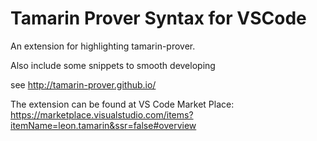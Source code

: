 # Tamarin Prover Syntax for VSCode

An extension for highlighting tamarin-prover.

Also include some snippets to smooth developing

see http://tamarin-prover.github.io/


The extension can be found at VS Code Market Place: https://marketplace.visualstudio.com/items?itemName=leon.tamarin&ssr=false#overview 
